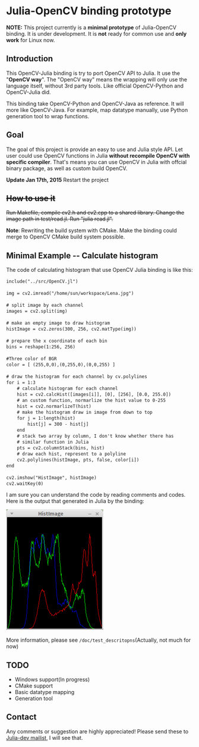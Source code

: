  Julia-OpenCV binding prototype
=====================

**NOTE:**
This project currently is a **minimal prototype** of Julia-OpenCV binding. It is under development.
It is **not** ready for common use and **only work** for Linux now.

Introduction
------------

This OpenCV-Julia binding is try to port OpenCV API to Julia. It use the "**OpenCV way**". The "OpenCV way" means the wrapping will only use the language itself, without 3rd party tools. Like official OpenCV-Python and OpenCV-Julia did.

This binding take OpenCV-Python and OpenCV-Java as reference. It will more like OpenCV-Java. For example, map datatype manually, use Python generation tool to wrap functions.

Goal
----

The goal of this project is provide an easy to use and Julia style API. Let user could use OpenCV functions in Julia **without recompile OpenCV with specific compiler**. That's means you can use OpenCV in Julia with offcial binary package, as well as custom build OpenCV.

**Update Jan 17th, 2015**
Restart the project

~~How to use it~~
---------
~~Run Makefile, compile cv2.h and cv2.cpp to a shared library. Change the image path in test/read.jl. Run "julia read.jl".~~

**Note**: Rewriting the build system with CMake. Make the binding could merge to OpenCV CMake build system possible.

Minimal Example -- Calculate histogram
-------------------

The code of calculating histogram that use OpenCV Julia binding is like this:

```
include("../src/OpenCV.jl")

img = cv2.imread("/home/sun/workspace/Lena.jpg")

# split image by each channel
images = cv2.split(img)

# make an empty image to draw histogram
histImage = cv2.zeros(300, 256, cv2.matType(img))

# prepare the x coordinate of each bin
bins = reshape(1:256, 256)

#Three color of BGR
color = [ (255,0,0),(0,255,0),(0,0,255) ]

# draw the histogram for each channel by cv.polylines
for i = 1:3
    # calculate histogram for each channel
    hist = cv2.calcHist([images[i]], [0], [256], [0.0, 255.0])
    # an custom function, normarlize the hist value to 0-255
    hist = cv2.normarlizeT(hist)
    # make the histogram draw in image from down to top
    for j = 1:length(hist)
        hist[j] = 300 - hist[j]
    end
    # stack two array by column, I don't know whether there has
    # similar function in Julia
    pts = cv2.columnStack(bins, hist)
    # draw each hist, represent to a polyline
    cv2.polylines(histImage, pts, false, color[i])
end

cv2.imshow("HistImage", histImage)
cv2.waitKey(0)
```

I am sure you can understand the code by reading comments and codes. Here is the
output that generated in Julia by the binding:

![Hist](./doc/figures/hist_Julia.png)

More information, please see `/doc/test_descritopns`(Actually, not much for now)

TODO
------

- Windows support(In progress)
- CMake support
- Basic datatype mapping
- Generation tool

Contact
--------
Any comments or suggestion are highly appreciated! Please send these to [Julia-dev mailist](https://groups.google.com/forum/#!forum/julia-dev), I will see that. 

